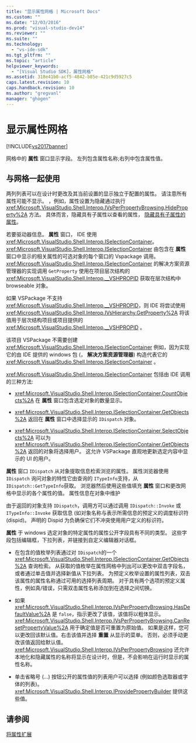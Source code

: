 ```yaml
---
title: "显示属性网格 | Microsoft Docs"
ms.custom: ""
ms.date: "12/03/2016"
ms.prod: "visual-studio-dev14"
ms.reviewer: ""
ms.suite: ""
ms.technology: 
  - "vs-ide-sdk"
ms.tgt_pltfrm: ""
ms.topic: "article"
helpviewer_keywords: 
  - "[Visual Studio SDK]，属性网格"
ms.assetid: 318e41b0-acf5-4842-b85e-421c9d5927c5
caps.latest.revision: 10
caps.handback.revision: 10
ms.author: "gregvanl"
manager: "ghogen"
---
```

# 显示属性网格
[!INCLUDE[vs2017banner](../../code-quality/includes/vs2017banner.md)]

网格中的 **属性** 窗口显示字段。  左列包含属性名称;右列中包含属性值。  
  
## 与网格一起使用  
 两列列表可以在设计时更改及其当前设置的显示独立于配置的属性。  请注意所有属性可能不显示。  ，例如，属性设置为隐藏通过执行 <xref:Microsoft.VisualStudio.Shell.Interop.IVsPerPropertyBrowsing.HideProperty%2A> 方法。  具体而言，隐藏具有子属性以查看的属性， [隐藏具有子属性的属性](../../misc/hiding-properties-that-have-child-properties.md)。  
  
 若要驱动器信息。 **属性** 窗口， IDE 使用 <xref:Microsoft.VisualStudio.Shell.Interop.ISelectionContainer>。  <xref:Microsoft.VisualStudio.Shell.Interop.ISelectionContainer> 由包含在 **属性** 窗口中显示的相关属性的可选对象的每个窗口的 Vspackage 调用。  <xref:Microsoft.VisualStudio.Shell.Interop.ISelectionContainer> 的解决方案资源管理器的实现调用 `GetProperty` 使用在项目层次结构的 <xref:Microsoft.VisualStudio.Shell.Interop.__VSHPROPID> 获取在层次结构中 browseable 对象。  
  
 如果 VSPackage 不支持 <xref:Microsoft.VisualStudio.Shell.Interop.__VSHPROPID>，则 IDE 将尝试使用 <xref:Microsoft.VisualStudio.Shell.Interop.IVsHierarchy.GetProperty%2A> 将该值用于层次结构项目或项目提供的 <xref:Microsoft.VisualStudio.Shell.Interop.__VSHPROPID> 。  
  
 该项目 VSPackage 不需要创建 <xref:Microsoft.VisualStudio.Shell.Interop.ISelectionContainer> 例如，因为实现它的由 IDE 提供的 windows 包 \(， **解决方案资源管理器**\) 构造代表它的 <xref:Microsoft.VisualStudio.Shell.Interop.ISelectionContainer> 。  
  
 <xref:Microsoft.VisualStudio.Shell.Interop.ISelectionContainer> 包括由 IDE 调用的三种方法:  
  
-   <xref:Microsoft.VisualStudio.Shell.Interop.ISelectionContainer.CountObjects%2A> 在 **属性** 窗口包含选定对象的数量显示。  
  
-   <xref:Microsoft.VisualStudio.Shell.Interop.ISelectionContainer.GetObjects%2A> 返回在 **属性** 窗口中选择显示的 `IDispatch` 对象。  
  
-   <xref:Microsoft.VisualStudio.Shell.Interop.ISelectionContainer.SelectObjects%2A> 可以为 <xref:Microsoft.VisualStudio.Shell.Interop.ISelectionContainer.GetObjects%2A> 返回的对象将选择用户。  这允许 VSPackage 直观地更新选定内容中显示的 UI 的用户。  
  
 **属性** 窗口 `IDispatch` 从对象提取信息检索浏览的属性。  属性浏览器使用 `IDispatch` 询问对象的特性它由查询的 `ITypeInfo`支持，从 `IDispatch::GetTypeInfo`获取。  浏览器然后使用这些值填充 **属性** 窗口和更改网格中显示的各个属性的值。  属性信息在对象中维护  
  
 由于返回的对象支持 `IDispatch`，调用方可以通过调用 `IDispatch::Invoke` 或 `ITypeInfo::Invoke` 获取信息 \(如对象名称与表示所需信息的预定义的调度标识符 \(dispid\)。  声明的 Dispid 为负确保它们不冲突使用用户定义的标识符。  
  
 **属性** 于 windows 选定对象的特定属性的属性公开字段具有不同的类型。  这些字段包括编辑框，下拉列表，并链接到自定义编辑器对话框。  
  
-   在包含的值枚举列表通过对 `IDispatch`的一个 <xref:Microsoft.VisualStudio.Shell.Interop.ISelectionContainer.GetObjects%2A> 查询检索。  从获取的值枚举在属性网格中列出可以更改中双击字段名，或者通过单击值并选择新值从下拉列表。  为预定义枚举设置的属性列表，双击该属性的属性名称通过可用的选择列表周期。  对于具有两个选项的预定义属性，例如真\/错误，只需双击属性名称添加到在选择之间切换。  
  
-   如果 <xref:Microsoft.VisualStudio.Shell.Interop.IVsPerPropertyBrowsing.HasDefaultValue%2A> 是 `false`，指示更改了该值，该值将以粗体显示。  <xref:Microsoft.VisualStudio.Shell.Interop.IVsPerPropertyBrowsing.CanResetPropertyValue%2A> 用于确定值是否可重置为原始值。  如果是这样，您可以更改回该默认值。右击该值并选择 **重置** 从显示的菜单。  否则，必须手动更改该值返回给默认值。  <xref:Microsoft.VisualStudio.Shell.Interop.IVsPerPropertyBrowsing> 还允许本地化和隐藏属性的名称将显示在设计时，但是，不会影响在运行时显示的属性名称。  
  
-   单击省略号 \(...\) 按钮公开的属性值的列表用户可以选择 \(例如颜色选取器或字体的列表\)。  <xref:Microsoft.VisualStudio.Shell.Interop.IProvidePropertyBuilder> 提供这些值。  
  
## 请参阅  
 [将属性扩展](../../extensibility/internals/extending-properties.md)